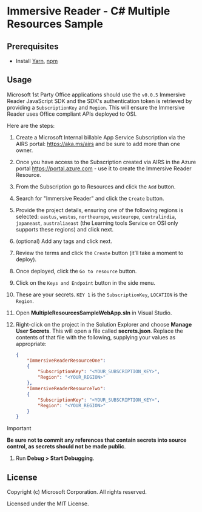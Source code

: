﻿# Immersive Reader - C# Multiple Resources Sample

## Prerequisites

* Install [Yarn](https://yarnpkg.com), [npm](https://npmjs.com)

## Usage

Microsoft 1st Party Office applications should use the `v0.0.5` Immersive Reader JavaScript SDK and the SDK's authentication token is retrieved by providing a `SubscriptionKey` and `Region`. This will ensure the Immersive Reader uses Office compliant APIs deployed to OSI.

Here are the steps:

1. Create a Microsoft Internal billable App Service Subscription via the AIRS portal: https://aka.ms/airs and be sure to add more than one owner.
1. Once you have access to the Subscription created via AIRS in the Azure portal https://portal.azure.com - use it to create the Immersive Reader Resource.
1. From the Subscription go to Resources and click the `Add` button.
1. Search for "Immersive Reader" and click the `Create` button.
1. Provide the project details, ensuring one of the following regions is selected: `eastus`, `westus`, `northeurope`, `westeurope`, `centralindia`, `japaneast`, `australiaeast` (the Learning tools Service on OSI only supports these regions) and click next.
1. (optional) Add any tags and click next.
1. Review the terms and click the `Create` button (it’ll take a moment to deploy).
1. Once deployed, click the `Go to resource` button.
1. Click on the `Keys and Endpoint` button in the side menu.
1. These are your secrets. `KEY 1` is the `SubscriptionKey`, `LOCATION` is the `Region`.
1. Open **MultipleResourcesSampleWebApp.sln** in Visual Studio.
1. Right-click on the project in the Solution Explorer and choose **Manage User Secrets**. This will open a file called **secrets.json**. Replace the contents of that file with the following, supplying your values as appropriate:

    ```json
    {
        "ImmersiveReaderResourceOne":
        {
            "SubscriptionKey": "<YOUR_SUBSCRIPTION_KEY>",
            "Region": "<YOUR_REGION>"
        },
        "ImmersiveReaderResourceTwo":
        {
            "SubscriptionKey": "<YOUR_SUBSCRIPTION_KEY>",
            "Region": "<YOUR_REGION>"
        }
    }
    ```

> [!IMPORTANT]
> **Be sure not to commit any references that contain secrets into source control, as secrets should not be made public**.

1. Run **Debug > Start Debugging**.

## License

Copyright (c) Microsoft Corporation. All rights reserved.

Licensed under the MIT License.
